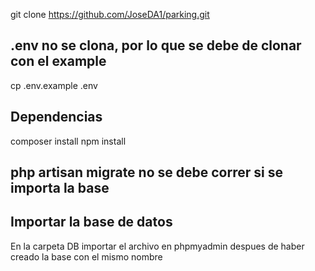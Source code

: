 git clone https://github.com/JoseDA1/parking.git



## .env no se clona, por lo que se debe de clonar con el example
cp .env.example .env

## Dependencias
composer install
npm install

## php artisan migrate no se debe correr si se importa la base

## Importar la base de datos
En la carpeta DB importar el archivo en phpmyadmin despues de haber creado la base con el mismo nombre